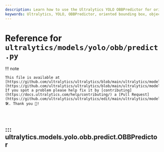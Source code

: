 ```yaml
---
description: Learn how to use the Ultralytics YOLO OBBPredictor for oriented bounding box predictions. Enhance your object detection models with ease.
keywords: Ultralytics, YOLO, OBBPredictor, oriented bounding box, object detection, AI, machine learning, PyTorch
---
```


# Reference for `ultralytics/models/yolo/obb/predict.py`

!!! note

    This file is available at [https://github.com/ultralytics/ultralytics/blob/main/ultralytics/models/yolo/obb/predict.py](https://github.com/ultralytics/ultralytics/blob/main/ultralytics/models/yolo/obb/predict.py). If you spot a problem please help fix it by [contributing](https://docs.ultralytics.com/help/contributing/) a [Pull Request](https://github.com/ultralytics/ultralytics/edit/main/ultralytics/models/yolo/obb/predict.py) 🛠️. Thank you 🙏!

<br>

## ::: ultralytics.models.yolo.obb.predict.OBBPredictor

<br><br>
